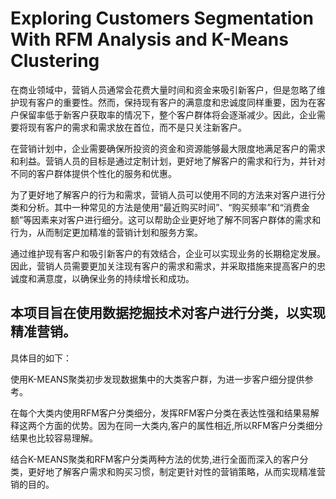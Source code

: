 
# Exploring Customers Segmentation With RFM Analysis and K-Means Clustering
在商业领域中，营销人员通常会花费大量时间和资金来吸引新客户，但是忽略了维护现有客户的重要性。然而，保持现有客户的满意度和忠诚度同样重要，因为在客户保留率低于新客户获取率的情况下，整个客户群体将会逐渐减少。因此，企业需要将现有客户的需求和需求放在首位，而不是只关注新客户。

在营销计划中，企业需要确保所投资的资金和资源能够最大限度地满足客户的需求和利益。营销人员的目标是通过定制计划，更好地了解客户的需求和行为，并针对不同的客户群体提供个性化的服务和优惠。

为了更好地了解客户的行为和需求，营销人员可以使用不同的方法来对客户进行分类和分析。其中一种常见的方法是使用“最近购买时间”、“购买频率”和“消费金额”等因素来对客户进行细分。这可以帮助企业更好地了解不同客户群体的需求和行为，从而制定更加精准的营销计划和服务方案。

通过维护现有客户和吸引新客户的有效结合，企业可以实现业务的长期稳定发展。因此，营销人员需要更加关注现有客户的需求和需求，并采取措施来提高客户的忠诚度和满意度，以确保业务的持续增长和成功。

## 本项目旨在使用数据挖掘技术对客户进行分类，以实现精准营销。

具体目的如下：

使用K-MEANS聚类初步发现数据集中的大类客户群，为进一步客户细分提供参考。

在每个大类内使用RFM客户分类细分，发挥RFM客户分类在表达性强和结果易解释这两个方面的优势。因为在同一大类内,客户的属性相近,所以RFM客户分类细分结果也比较容易理解。

结合K-MEANS聚类和RFM客户分类两种方法的优势,进行全面而深入的客户分类，更好地了解客户需求和购买习惯，制定更针对性的营销策略，从而实现精准营销的目的。
